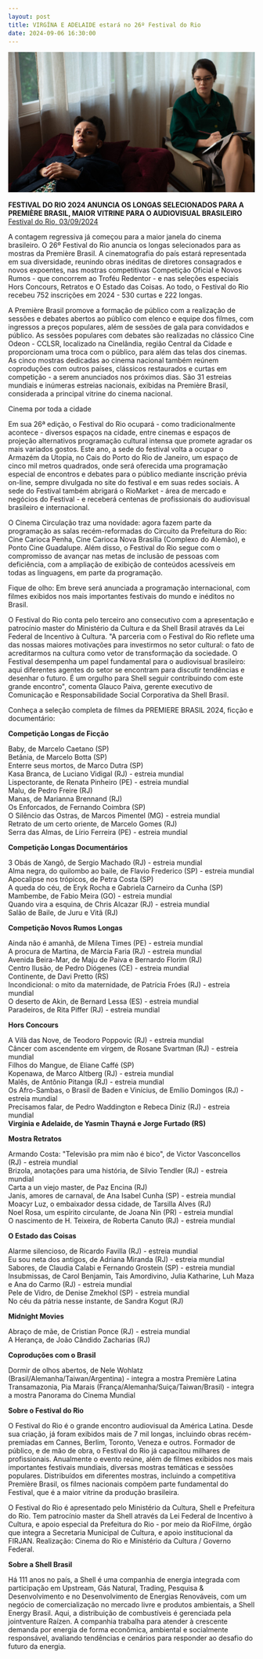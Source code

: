 ```yaml
---
layout: post
title: VIRGÍNA E ADELAIDE estará no 26º Festival do Rio
date: 2024-09-06 16:30:00
---
```

![](/uploads/vea-divan.jpg)

**FESTIVAL DO RIO 2024 ANUNCIA OS LONGAS SELECIONADOS PARA A PREMIÈRE BRASIL, MAIOR VITRINE PARA O AUDIOVISUAL BRASILEIRO**\
[Festival do Rio, 03/09/2024](https://www.festivaldorio.com.br/br/noticias/festival-do-rio-2024-anuncia-os-longas-selecionados-para-a-premiere-brasil-maior-vitrine-para-o-audiovisual-brasileiro)

[](https://www.festivaldorio.com.br/br/noticias/festival-do-rio-2024-anuncia-os-longas-selecionados-para-a-premiere-brasil-maior-vitrine-para-o-audiovisual-brasileiro)A contagem regressiva já começou para a maior janela do cinema brasileiro. O 26º Festival do Rio anuncia os longas selecionados para as mostras da Première Brasil. A cinematografia do país estará representada em sua diversidade, reunindo obras inéditas de diretores consagrados e novos expoentes, nas mostras competitivas Competição Oficial e Novos Rumos - que concorrem ao Troféu Redentor - e nas seleções especiais Hors Concours, Retratos e O Estado das Coisas. Ao todo, o Festival do Rio recebeu 752 inscrições em 2024 - 530 curtas e 222 longas.

A Première Brasil promove a formação de público com a realização de sessões e debates abertos ao público com elenco e equipe dos filmes, com ingressos a preços populares, além de sessões de gala para convidados e público. As sessões populares com debates são realizadas no clássico Cine Odeon - CCLSR, localizado na Cinelândia, região Central da Cidade e proporcionam uma troca com o público, para além das telas dos cinemas. As cinco mostras dedicadas ao cinema nacional também reúnem coproduções com outros países, clássicos restaurados e curtas em competição - a serem anunciados nos próximos dias. São 31 estreias mundiais e inúmeras estreias nacionais, exibidas na Première Brasil, considerada a principal vitrine do cinema nacional.

Cinema por toda a cidade

Em sua 26ª edição, o Festival do Rio ocupará - como tradicionalmente acontece - diversos espaços na cidade, entre cinemas e espaços de projeção alternativos programação cultural intensa que promete agradar os mais variados gostos. Este ano, a sede do festival volta a ocupar o Armazém da Utopia, no Cais do Porto do Rio de Janeiro, um espaço de cinco mil metros quadrados, onde será oferecida uma programação especial de encontros e debates para o público mediante inscrição prévia on-line, sempre divulgada no site do festival e em suas redes sociais. A sede do Festival também abrigará o RioMarket - área de mercado e negócios do Festival - e receberá centenas de profissionais do audiovisual brasileiro e internacional.

O Cinema Circulação traz uma novidade: agora fazem parte da programação as salas recém-reformadas do Circuito da Prefeitura do Rio: Cine Carioca Penha, Cine Carioca Nova Brasília (Complexo do Alemão), e Ponto Cine Guadalupe. Além disso, o Festival do Rio segue com o compromisso de avançar nas metas de inclusão de pessoas com deficiência, com a ampliação de exibição de conteúdos acessíveis em todas as linguagens, em parte da programação.

Fique de olho: Em breve será anunciada a programação internacional, com filmes exibidos nos mais importantes festivais do mundo e inéditos no Brasil.

O Festival do Rio conta pelo terceiro ano consecutivo com a apresentação e patrocínio master do Ministério da Cultura e da Shell Brasil através da Lei Federal de Incentivo à Cultura. "A parceria com o Festival do Rio reflete uma das nossas maiores motivações para investirmos no setor cultural: o fato de acreditarmos na cultura como vetor de transformação da sociedade. O Festival desempenha um papel fundamental para o audiovisual brasileiro: aqui diferentes agentes do setor se encontram para discutir tendências e desenhar o futuro. É um orgulho para Shell seguir contribuindo com este grande encontro", comenta Glauco Paiva, gerente executivo de Comunicação e Responsabilidade Social Corporativa da Shell Brasil.

Conheça a seleção completa de filmes da PREMIERE BRASIL 2024, ficção e documentário:

**Competição Longas de Ficção**

Baby, de Marcelo Caetano (SP)\
Betânia, de Marcelo Botta (SP)\
Enterre seus mortos, de Marco Dutra (SP)\
Kasa Branca, de Luciano Vidigal (RJ) - estreia mundial\
Lispectorante, de Renata Pinheiro (PE) - estreia mundial\
Malu, de Pedro Freire (RJ)\
Manas, de Marianna Brennand (RJ)\
Os Enforcados, de Fernando Coimbra (SP)\
O Silêncio das Ostras, de Marcos Pimentel (MG) - estreia mundial\
Retrato de um certo oriente, de Marcelo Gomes (RJ)\
Serra das Almas, de Lírio Ferreira (PE) - estreia mundial

**Competição Longas Documentários**

3 Obás de Xangô, de Sergio Machado (RJ) - estreia mundial\
Alma negra, do quilombo ao baile, de Flavio Frederico (SP) - estreia mundial\
Apocalipse nos trópicos, de Petra Costa (SP)\
A queda do céu, de Eryk Rocha e Gabriela Carneiro da Cunha (SP)\
Mambembe, de Fabio Meira (GO) - estreia mundial\
Quando vira a esquina, de Chris Alcazar (RJ) - estreia mundial\
Salão de Baile, de Juru e Vitã (RJ)

**Competição Novos Rumos Longas**

Ainda não é amanhã, de Milena Times (PE) - estreia mundial\
A procura de Martina, de Márcia Faria (RJ) - estreia mundial\
Avenida Beira-Mar, de Maju de Paiva e Bernardo Florim (RJ)\
Centro Ilusão, de Pedro Diógenes (CE) - estreia mundial\
Continente, de Davi Pretto (RS)\
Incondicional: o mito da maternidade, de Patrícia Fróes (RJ) - estreia mundial\
O deserto de Akin, de Bernard Lessa (ES) - estreia mundial\
Paradeiros, de Rita Piffer (RJ) - estreia mundial

**Hors Concours**

A Vilã das Nove, de Teodoro Poppovic (RJ) - estreia mundial\
Câncer com ascendente em virgem, de Rosane Svartman (RJ) - estreia mundial\
Filhos do Mangue, de Eliane Caffé (SP)\
Kopenawa, de Marco Altberg (RJ) - estreia mundial\
Malês, de Antônio Pitanga (RJ) - estreia mundial\
Os Afro-Sambas, o Brasil de Baden e Vinícius, de Emílio Domingos (RJ) - estreia mundial\
Precisamos falar, de Pedro Waddington e Rebeca Diniz (RJ) - estreia mundial\
**Virgínia e Adelaide, de Yasmin Thayná e Jorge Furtado (RS)**

**Mostra Retratos**

Armando Costa: "Televisão pra mim não é bico", de Victor Vasconcellos (RJ) - estreia mundial\
Brizola, anotações para uma história, de Silvio Tendler (RJ) - estreia mundial\
Carta a un viejo master, de Paz Encina (RJ)\
Janis, amores de carnaval, de Ana Isabel Cunha (SP) - estreia mundial\
Moacyr Luz, o embaixador dessa cidade, de Tarsilla Alves (RJ)\
Noel Rosa, um espírito circulante, de Joana Nin (PR) - estreia mundial\
O nascimento de H. Teixeira, de Roberta Canuto (RJ) - estreia mundial

**O Estado das Coisas**

Alarme silencioso, de Ricardo Favilla (RJ) - estreia mundial\
Eu sou neta dos antigos, de Adriana Miranda (RJ) - estreia mundial\
Sabores, de Claudia Calabi e Fernando Grostein (SP) - estreia mundial\
Insubmissas, de Carol Benjamin, Tais Amordivino, Julia Katharine, Luh Maza e Ana do Carmo (RJ) - estreia mundial\
Pele de Vidro, de Denise Zmekhol (SP) - estreia mundial\
No céu da pátria nesse instante, de Sandra Kogut (RJ)

**Midnight Movies**

Abraço de mãe, de Cristian Ponce (RJ) - estreia mundial\
A Herança, de João Cândido Zacharias (RJ)

**Coproduções com o Brasil**

Dormir de olhos abertos, de Nele Wohlatz (Brasil/Alemanha/Taiwan/Argentina) - integra a mostra Première Latina\
Transamazonia, Pia Marais (França/Alemanha/Suiça/Taiwan/Brasil) - integra a mostra Panorama do Cinema Mundial

**Sobre o Festival do Rio**

O Festival do Rio é o grande encontro audiovisual da América Latina. Desde sua criação, já foram exibidos mais de 7 mil longas, incluindo obras recém-premiadas em Cannes, Berlim, Toronto, Veneza e outros. Formador de público, e de mão de obra, o Festival do Rio já capacitou milhares de profissionais. Anualmente o evento reúne, além de filmes exibidos nos mais importantes festivais mundiais, diversas mostras temáticas e sessões populares. Distribuídos em diferentes mostras, incluindo a competitiva Première Brasil, os filmes nacionais compõem parte fundamental do Festival, que é a maior vitrine da produção brasileira.

O Festival do Rio é apresentado pelo Ministério da Cultura, Shell e Prefeitura do Rio. Tem patrocínio master da Shell através da Lei Federal de Incentivo à Cultura, e apoio especial da Prefeitura do Rio - por meio da RioFilme, órgão que integra a Secretaria Municipal de Cultura, e apoio institucional da FIRJAN. Realização: Cinema do Rio e Ministério da Cultura / Governo Federal.

**Sobre a Shell Brasil**

Há 111 anos no país, a Shell é uma companhia de energia integrada com participação em Upstream, Gás Natural, Trading, Pesquisa & Desenvolvimento e no Desenvolvimento de Energias Renováveis, com um negócio de comercialização no mercado livre e produtos ambientais, a Shell Energy Brasil. Aqui, a distribuição de combustíveis é gerenciada pela jointventure Raízen. A companhia trabalha para atender à crescente demanda por energia de forma econômica, ambiental e socialmente responsável, avaliando tendências e cenários para responder ao desafio do futuro da energia.
